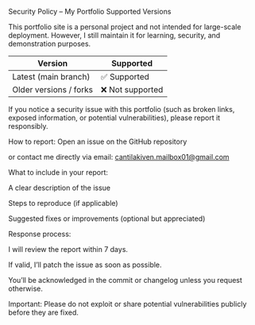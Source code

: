 Security Policy – My Portfolio
Supported Versions

This portfolio site is a personal project and not intended for large-scale deployment. However, I still maintain it for learning, security, and demonstration purposes.

| Version                | Supported       |
| ---------------------- | --------------- |
| Latest (main branch)   | ✅ Supported     |
| Older versions / forks | ❌ Not supported |

If you notice a security issue with this portfolio (such as broken links, exposed information, or potential vulnerabilities), please report it responsibly.

How to report:
Open an issue on the GitHub repository

or contact me directly via email: cantilakiven.mailbox01@gmail.com

What to include in your report:

A clear description of the issue

Steps to reproduce (if applicable)

Suggested fixes or improvements (optional but appreciated)

Response process:

I will review the report within 7 days.

If valid, I’ll patch the issue as soon as possible.

You’ll be acknowledged in the commit or changelog unless you request otherwise.

Important:
Please do not exploit or share potential vulnerabilities publicly before they are fixed.